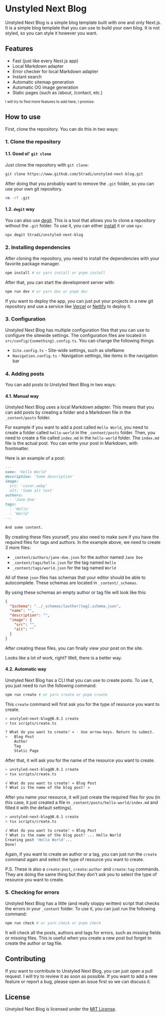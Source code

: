 # Unstyled Next Blog

Unstyled Next Blog is a simple blog template built with one and only Next.js. It is a simple blog template that you can use to build your own blog. It is not styled, so you can style it however you want.

## Features

- Fast (just like every Next.js app)
- Local Markdown adapter
- Error checker for local Markdown adapter
- Instant search
- Automatic sitemap generation
- Automatic OG image generation
- Static pages (such as /about, /contact, etc.)

<sub>I will try to find more features to add here, I promise.<sub>

## How to use

First, clone the repository. You can do this in two ways:

### 1. Clone the repository

#### 1.1. Good ol' `git clone`

Just clone the repository with `git clone`:

```bash
git clone https://www.github.com/Stradi/unstyled-next-blog.git
```

After doing that you probably want to remove the `.git` folder, so you can use your own git repository.

```bash
rm -rf .git
```

#### 1.2. `degit` way

You can also use [degit](https://github.com/Rich-Harris/degit). This is a tool that allows you to clone a repository without the `.git` folder. To use it, you can either [install](https://github.com/Rich-Harris/degit#installation) it or use `npx`:

```bash
npx degit Stradi/unstyled-next-blog
```

### 2. Installing dependencies

After cloning the repository, you need to install the dependencies with your favorite package manager.

```bash
npm install # or yarn install or pnpm install
```

After that, you can start the development server with:

```bash
npm run dev # or yarn dev or pnpm dev
```

If you want to deploy the app, you can just put your projects in a new git repository and use a service like [Vercel](https://vercel.com) or [Netlify](https://netlify.com) to deploy it.

### 3. Configuration

Unstyled Next Blog has multiple configuration files that you can use to configure the sitewide settings. The configuration files are located in `src/config/{something}.config.ts`. You can change the following things:

- `Site.config.ts` - Site-wide settings, such as siteName
- `Navigation.config.ts` - Navigation settings, like items in the navigation bar

### 4. Adding posts

You can add posts to Unstyled Next Blog in two ways:

#### 4.1. Manual way

Unstyled Next Blog uses a local Markdown adapter. This means that you can add posts by creating a folder and a Markdown file in the `_content/posts` folder.

For example if you want to add a post called `Hello World`, you need to create a folder called `hello-world` in the `_content/posts` folder. Then, you need to create a file called `index.md` in the `hello-world` folder. The `index.md` file is the actual post. You can write your post in Markdown, with frontmatter.

Here is an example of a post:

```markdown
---
name: 'Hello World'
description: 'Some description'
image:
  src: 'cover.webp'
  alt: 'Some alt text'
authors:
  - 'Jane Doe'
tags:
  - 'Hello'
  - 'World'
---

And some content.
```

By creating these files yourself, you also need to make sure if you have the required files for tags and authors. In the example above, we need to create 3 more files:

- `_content/authors/jane-doe.json` for the author named `Jane Doe`
- `_content/tags/hello.json` for the tag named `Hello`
- `_content/tags/world.json` for the tag named `World`

All of these `json` files has schemas that your editor should be able to autocomplete. These schemas are located in `_content/_schemas`.

By using these schemas an empty author or tag file will look like this:

```json
{
  "$schema": "../_schemas/[author|tag].schema.json",
  "name": "",
  "description": "",
  "image": {
    "src": "",
    "alt": ""
  }
}
```

After creating these files, you can finally view your post on the site.

Looks like a lot of work, right? Well, there is a better way.

#### 4.2. Automatic way

Unstyled Next Blog has a CLI that you can use to create posts. To use it, you just need to run the following command:

```bash
npm run create # or yarn create or pnpm create
```

This `create` command will first ask you for the type of resource you want to create.

```bash
> unstyled-next-blog@0.0.1 create
> tsx scripts/create.ts

? What do you want to create? » - Use arrow-keys. Return to submit.
>   Blog Post
    Author
    Tag
    Static Page
```

After that, it will ask you for the name of the resource you want to create.

```bash
> unstyled-next-blog@0.0.1 create
> tsx scripts/create.ts

√ What do you want to create? » Blog Post
? What is the name of the blog post? »
```

After you name your resource, it will just create the required files for you (in this case, it just created a file in `_content/posts/hello-world/index.md` and filled it with the default settings).

```bash
> unstyled-next-blog@0.0.1 create
> tsx scripts/create.ts

√ What do you want to create? » Blog Post
? What is the name of the blog post? ... Hello World
Creating post 'Hello World'...
Done!
```

Again, if you want to create an author or a tag, you can just run the `create` command again and select the type of resource you want to create.

P.S. These is also a `create:post`, `create:author` and `create:tag` commands. They are doing the same thing but they don't ask you to select the type of resource you want to create.

### 5. Checking for errors

Unstyled Next Blog has a little (and really sloppy written) script that checks the errors in your `_content` folder. To use it, you can just run the following command:

```bash
npm run check # or yarn check or pnpm check
```

It will check all the posts, authors and tags for errors, such as missing fields or missing files. This is useful when you create a new post but forget to create the author or tag file.

## Contributing

If you want to contribute to Unstyled Next Blog, you can just open a pull request. I will try to review it as soon as possible. If you want to add a new feature or report a bug, please open an issue first so we can discuss it.

## License

Unstyled Next Blog is licensed under the [MIT License](/LICENSE).
